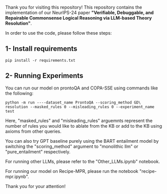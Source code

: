 
Thank you for visiting this repository!
This repository contains the implementation of our NeurIPS-24 paper **"Verifiable, Debuggable, and Repairable Commonsense Logical Reasoning via LLM-based Theory Resolution"**.

In order to use the code, please follow these steps:

## 1- Install requirements
~~~
pip install -r requirements.txt
~~~

## 2- Running Experiments
You can run our model on prontoQA and COPA-SSE using commands like the following:
~~~
python -m run ----dataset_name ProntoQA --scoring_method GD\ resolution --masked_rules 0 --misleading_rules 0 --experiment_name test
~~~

Here, "masked_rules" and "misleading_rules" arguemnts represent the number of rules you would like to ablate from the KB or add to the KB using axioms from other queries.

You can also try GPT baseline purely using the BART entailment model by switching the "scoring_method" argument to "monolithic llm" or "pure_entailment" respectively.

For running other LLMs, please refer to the "Other_LLMs.ipynb" notebook.

For running our model on Recipe-MPR, please run the notebook "recipe-mpr.ipynb".


Thank you for your attention!
